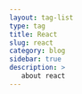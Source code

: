 ```yaml
---
layout: tag-list
type: tag
title: React
slug: react
category: blog
sidebar: true
description: >
   about react
---
```

